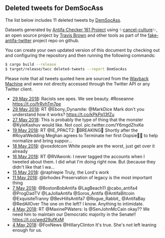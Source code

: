 ## Deleted tweets for DemSocAss

The list below includes 11 deleted tweets by
[DemSocAss](https://twitter.com/DemSocAss).



Datasets generated by [Antifa Checker 161 Project](https://twitter.com/antifacheck161) using ✨[cancel-culture](https://github.com/travisbrown/cancel-culture)✨, an open source project by 
[Travis Brown](https://twitter.com/travisbrown) and other tools as part of the 
[fake-antifa-twitter](https://github.com/antifacheck161/fake-antifa-twitter) project repo on github.

You can create your own updated version of this document by checking out and configuring the
repository and then running the following commands:

```bash
$ cargo build --release
$ target/release/twcc deleted-tweets --report DemSocAss
```

Please note that all tweets quoted here are sourced from the
[Wayback Machine](https://web.archive.org) and were not directly accessed through the Twitter API or
any Twitter client.

* [29 May 2018](https://web.archive.org/web/20180529232026/https://twitter.com/DemSocAss/status/1001604207617560576): Racists see apes. We see beauty. #Roseanne https://t.co/frRvhTm7pe <!--1001604207617560576-->
* [29 May 2018](https://web.archive.org/web/20180529205510/https://twitter.com/DemSocAss/status/1001567650093219840): RT @Ebony_Dynamite: @MarkDice Mark don't you understand how it works? https://t.co/kPkPp13fZu <!--1001567650093219840-->
* [27 May 2018](https://web.archive.org/web/20180527165158/https://twitter.com/DemSocAss/status/1000635595297730560): This is probably the type of thing that the monster  @KyleKashuv  would like. Not cool. pic.twitter.com/Y6mgdZhxKe <!--1000635595297730560-->
* [19 May 2018](https://web.archive.org/web/20180519191059/https://twitter.com/DemSocAss/status/997917552813662208): RT @IE_PPACT2: 🚨BREAKING🚨  Shortly after the #RoyalWedding Meghan agrees to Terminate her first Oopsie🤰🏻 to help normalize and bring suppor… <!--997917552813662208-->
* [18 May 2018](https://web.archive.org/web/20180518054532/https://twitter.com/DemSocAss/status/997352466839552000): @voxdotcom White people are the worst, just get over it already <!--997352466839552000-->
* [16 May 2018](https://web.archive.org/web/20180516231652/https://twitter.com/DemSocAss/status/996892267779534849): RT @RVAwonk: I never tagged the accounts when I tweeted about them. I did what I'm doing right now. But (because they didn't like that I wa… <!--996892267779534849-->
* [15 May 2018](https://web.archive.org/web/20180515202359/https://twitter.com/DemSocAss/status/996486372394332160): @raphiepie Truly, the Lord's work <!--996486372394332160-->
* [11 May 2018](https://web.archive.org/web/20180511003617/https://twitter.com/DemSocAss/status/994737926452883456): @brhodes Preservation of legacy is the most important thing <!--994737926452883456-->
* [ 7 May 2018](https://web.archive.org/web/20180507234456/https://twitter.com/DemSocAss/status/993637840218042368): @BostonBobAntifa @LagBeach11 @cabo_antifa4 @ProgDadTV @LaJollaAntifa @Soros_Antifa @AntifaBitcoin @ExquisiteTranny @BevHillsAntifa7 @Rogue_Rabbit_ @AntifaBay @RedAllOver The one on the left? I know. Anything to intimidate. <!--993637840218042368-->
* [ 4 May 2018](https://web.archive.org/web/20180504223311/https://twitter.com/DemSocAss/status/992532620150898688): RT @MaxinePWaters: Is @SenJohnMcCain okay?? We need him to maintain our Democratic majority in the Senate!! https://t.co/wed29ufKxM <!--992532620150898688-->
* [ 4 May 2018](https://web.archive.org/web/20180504021221/https://twitter.com/DemSocAss/status/992225387349340160): @FoxNews @HillaryClinton It's true. She's not left leaning enough for us. <!--992225387349340160-->
